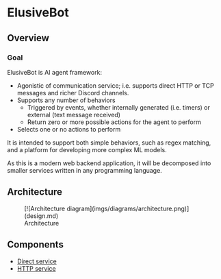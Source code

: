 # ElusiveBot

## Overview

### Goal

ElusiveBot is AI agent framework:

- Agonistic of communication service; i.e. supports direct HTTP or TCP messages and richer Discord channels.
- Supports any number of behaviors
  - Triggered by events, whether internally generated (i.e. timers) or external (text message received)
  - Return zero or more possible actions for the agent to perform
- Selects one or no actions to perform

It is intended to support both simple behaviors, such as regex
matching, and a platform for developing more complex ML models.

As this is a modern web backend application, it will be decomposed
into smaller services written in any programming language.

## Architecture

<figure markdown>
  [![Architecture diagram](imgs/diagrams/architecture.png)](design.md)
  <figcaption>Architecture</figcaption>
</figure>

## Components

- [Direct service](direct/index.md)
- [HTTP service](http/index.md)
